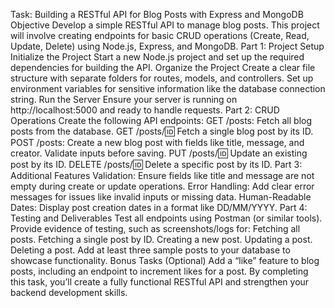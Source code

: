 Task: Building a RESTful API for Blog Posts with Express and MongoDB
Objective
Develop a simple RESTful API to manage blog posts. This project will involve creating endpoints for basic CRUD operations (Create, Read, Update, Delete) using Node.js, Express, and MongoDB.
Part 1: Project Setup
Initialize the Project
Start a new Node.js project and set up the required dependencies for building the API.
Organize the Project
Create a clear file structure with separate folders for routes, models, and controllers.
Set up environment variables for sensitive information like the database connection string.
Run the Server
Ensure your server is running on http://localhost:5000 and ready to handle requests.
Part 2: CRUD Operations
Create the following API endpoints:
GET /posts: Fetch all blog posts from the database.
GET /posts/:id: Fetch a single blog post by its ID.
POST /posts: Create a new blog post with fields like title, message, and creator. Validate inputs before saving.
PUT /posts/:id: Update an existing post by its ID.
DELETE /posts/:id: Delete a specific post by its ID.
Part 3: Additional Features
Validation: Ensure fields like title and message are not empty during create or update operations.
Error Handling: Add clear error messages for issues like invalid inputs or missing data.
Human-Readable Dates: Display post creation dates in a format like DD/MM/YYYY.
Part 4: Testing and Deliverables
Test all endpoints using Postman (or similar tools).
Provide evidence of testing, such as screenshots/logs for:
Fetching all posts.
Fetching a single post by ID.
Creating a new post.
Updating a post.
Deleting a post.
Add at least three sample posts to your database to showcase functionality.
Bonus Tasks (Optional)
Add a “like” feature to blog posts, including an endpoint to increment likes for a post.
By completing this task, you’ll create a fully functional RESTful API and strengthen your backend development skills.

